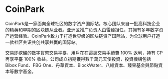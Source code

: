 # 

# CoinPark

CoinPark是一家面向全球社区的数字资产国际站，核心团队来自一批高科技企业的精英和早期的区块链从业者。亚洲区推广负责人由雷臻担任，其拥有多年数字资产运营经验。CoinPark致力于打造世界级的区块链资产国际站，为全球用户打造一款社区共识共创共享共赢的国际站。

交易即挖礦的數字貨幣交易平臺，用戶在在這裏交易手續費 100% 返利，持有 CP 再享平臺 100% 收益。公司成立初期獲得數千萬元天使投資，投資機構包括 Bibox Fund、FBG One、丹華資本、BlockWater、八維資本、臻果基金與節點資本等數字基金。

